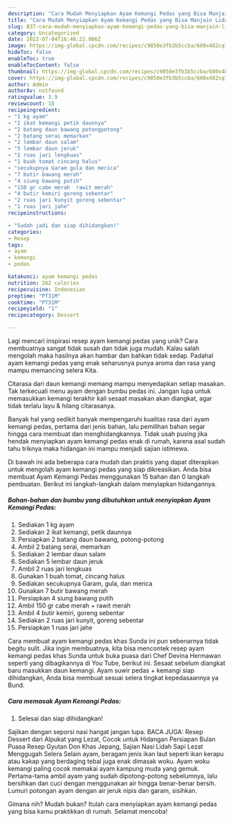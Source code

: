 ```yaml
---
description: "Cara Mudah Menyiapkan Ayam Kemangi Pedas yang Bisa Manjain Lidah"
title: "Cara Mudah Menyiapkan Ayam Kemangi Pedas yang Bisa Manjain Lidah"
slug: 837-cara-mudah-menyiapkan-ayam-kemangi-pedas-yang-bisa-manjain-lidah
category: Uncategorized
date: 2022-07-04T16:48:22.006Z
image: https://img-global.cpcdn.com/recipes/c9850e3fb3b5ccba/680x482cq70/ayam-kemangi-pedas-foto-resep-utama.jpg
hideToc: false
enableToc: true
enableTocContent: false
thumbnail: https://img-global.cpcdn.com/recipes/c9850e3fb3b5ccba/680x482cq70/ayam-kemangi-pedas-foto-resep-utama.jpg
cover: https://img-global.cpcdn.com/recipes/c9850e3fb3b5ccba/680x482cq70/ayam-kemangi-pedas-foto-resep-utama.jpg
author: Admin
authorAv: notfound
ratingvalue: 3.9
reviewcount: 18
recipeingredient:
- "1 kg ayam"
- "2 ikat kemangi petik daunnya"
- "2 batang daun bawang potongpotong"
- "2 batang serai memarkan"
- "2 lembar daun salam"
- "5 lembar daun jeruk"
- "2 ruas jari lengkuas"
- "1 buah tomat cincang halus"
- "secukupnya Garam gula dan merica"
- "7 butir bawang merah"
- "4 siung bawang putih"
- "150 gr cabe merah  rawit merah"
- "4 butir kemiri goreng sebentar"
- "2 ruas jari kunyit goreng sebentar"
- "1 ruas jari jahe"
recipeinstructions:

- "Sudah jadi dan siap dihidangkan!"
categories:
- Resep
tags:
- ayam
- kemangi
- pedas

katakunci: ayam kemangi pedas 
nutrition: 262 calories
recipecuisine: Indonesian
preptime: "PT31M"
cooktime: "PT31M"
recipeyield: "1"
recipecategory: Dessert

---
```





Lagi mencari inspirasi resep ayam kemangi pedas yang unik? Cara membuatnya sangat tidak susah dan tidak juga mudah. Kalau salah mengolah maka hasilnya akan hambar dan bahkan tidak sedap. Padahal ayam kemangi pedas yang enak seharusnya punya aroma dan rasa yang mampu memancing selera Kita.





Citarasa dari daun kemangi memang mampu menyedapkan setiap masakan. Tak terkecuali menu ayam dengan bumbu pedas ini. Jangan lupa untuk memasukkan kemangi terakhir kali sesaat masakan akan diangkat, agar tidak terlalu layu &amp; hilang citarasanya.

Banyak hal yang sedikit banyak mempengaruhi kualitas rasa dari ayam kemangi pedas, pertama dari jenis bahan, lalu pemilihan bahan segar hingga cara membuat dan menghidangkannya. Tidak usah pusing jika hendak menyiapkan ayam kemangi pedas enak di rumah, karena asal sudah tahu triknya maka hidangan ini mampu menjadi sajian istimewa.






Di bawah ini ada beberapa cara mudah dan praktis yang dapat diterapkan untuk mengolah ayam kemangi pedas yang siap dikreasikan. Anda bisa membuat Ayam Kemangi Pedas menggunakan 15 bahan dan 0 langkah pembuatan. Berikut ini langkah-langkah dalam menyiapkan hidangannya.

<!--inarticleads1-->

##### Bahan-bahan dan bumbu yang dibutuhkan untuk menyiapkan Ayam Kemangi Pedas:

1. Sediakan 1 kg ayam
1. Sediakan 2 ikat kemangi, petik daunnya
1. Persiapkan 2 batang daun bawang, potong-potong
1. Ambil 2 batang serai, memarkan
1. Sediakan 2 lembar daun salam
1. Sediakan 5 lembar daun jeruk
1. Ambil 2 ruas jari lengkuas
1. Gunakan 1 buah tomat, cincang halus
1. Sediakan secukupnya Garam, gula, dan merica
1. Gunakan 7 butir bawang merah
1. Persiapkan 4 siung bawang putih
1. Ambil 150 gr cabe merah + rawit merah
1. Ambil 4 butir kemiri, goreng sebentar
1. Sediakan 2 ruas jari kunyit, goreng sebentar
1. Persiapkan 1 ruas jari jahe


Cara membuat ayam kemangi pedas khas Sunda ini pun sebenarnya tidak begitu sulit. Jika ingin membuatnya, kita bisa mencontek resep ayam kemangi pedas khas Sunda untuk buka puasa dari Chef Devina Hermawan seperti yang dibagikannya di You Tube, berikut ini. Sesaat sebelum diangkat baru masukkan daun kemangi. Ayam suwir pedas + kemangi siap dihidangkan, Anda bisa membuat sesuai selera tingkat kepedasaannya ya Bund. 

<!--inarticleads2-->

##### Cara memasak Ayam Kemangi Pedas:


1. Selesai dan siap dihidangkan!

Sajikan dengan seporsi nasi hangat jangan lupa. BACA JUGA: Resep Dessert dari Alpukat yang Lezat, Cocok untuk Hidangan Persiapan Bulan Puasa Resep Gyutan Don Khas Jepang, Sajian Nasi Lidah Sapi Lezat Menggugah Selera Selain ayam, beragam jenis ikan laut seperti ikan kerapu atau kakap yang berdaging tebal juga enak dimasak woku. Ayam woku kemangi paling cocok memakai ayam kampung muda yang gemuk. Pertama-tama ambil ayam yang sudah dipotong-potong sebelumnya, lalu bersihkan dan cuci dengan menggunakan air hingga benar-benar bersih. Lumuri potongan ayam dengan air jeruk nipis dan garam, sisihkan. 

Gimana nih? Mudah bukan? Itulah cara menyiapkan ayam kemangi pedas yang bisa kamu praktikkan di rumah. Selamat mencoba!
